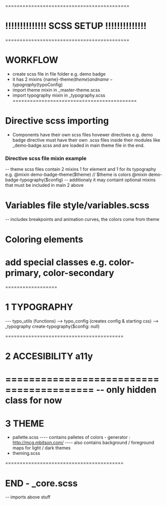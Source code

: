 ===========================================
# !!!!!!!!!!!!!! SCSS SETUP !!!!!!!!!!!!!!
===========================================
# WORKFLOW
- create scss file in file folder e.g. demo badge
- it has 2 mixins {name}-theme($theme) and {name}-typography($typoConfig)
- import theme mixin in _master-theme.scss 
- import typography mixin in _typography.scss
===========================================
# Directive scss importing
- Components have their own scss files hovewer directives e.g.
demo badge directive must have their own .scss files inside their modules like _demo-badge.scss and are loaded in main theme file in the end.

<h3> Directive scss file mixin example </h3>
-- theme scss files contain 2 mixins 1 for element and 1 for its typography e.g.
@mixin demo-badge-theme($theme) // $theme is colors
@mixin demo-badge-typography($config) 
-- additionaly it may containt optional mixins that must be included in main 2 above

# Variables file style/variables.scss
-- includex breakpoints and animation curves, the colors come from theme
# Coloring elements
add special classes e.g. color-primary, color-secondary
========================================
==================
# 1 TYPOGRAPHY
--- typo_utils (functions) --> typo_config (creates config & starting css) --> _typography create-typography($config: null) 

=========================================
# 2 ACCESIBILITY a11y
=========================================
-- only hidden class for now
=========================================
# 3 THEME
- pallette.scss
---- contains palletes of colors - generator : http://mcg.mbitson.com/
---- also contains background / foreground maps for light / dark themes
- theming.scss

=========================================

# END - _core.scss
-- imports above stuff